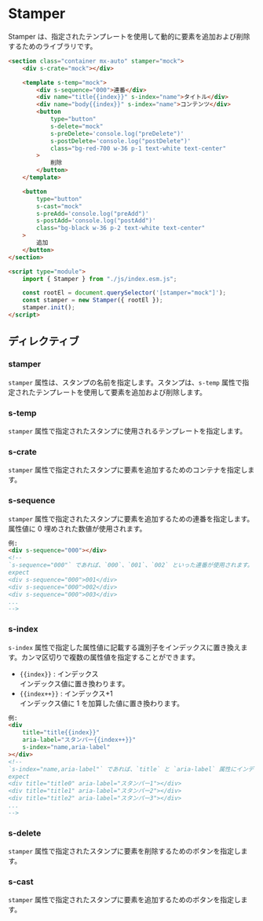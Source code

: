 # Stamper

Stamper は、指定されたテンプレートを使用して動的に要素を追加および削除するためのライブラリです。

```html
<section class="container mx-auto" stamper="mock">
    <div s-crate="mock"></div>

    <template s-temp="mock">
        <div s-sequence="000">連番</div>
        <div name="title{{index}}" s-index="name">タイトル</div>
        <div name="body{{index}}" s-index="name">コンテンツ</div>
        <button
            type="button"
            s-delete="mock"
            s-preDelete='console.log("preDelete")'
            s-postDelete='console.log("postDelete")'
            class="bg-red-700 w-36 p-1 text-white text-center"
        >
            削除
        </button>
    </template>

    <button
        type="button"
        s-cast="mock"
        s-preAdd='console.log("preAdd")'
        s-postAdd='console.log("postAdd")'
        class="bg-black w-36 p-2 text-white text-center"
    >
        追加
    </button>
</section>

<script type="module">
    import { Stamper } from "./js/index.esm.js";

    const rootEl = document.querySelector('[stamper="mock"]');
    const stamper = new Stamper({ rootEl });
    stamper.init();
</script>
```

## ディレクティブ

### stamper

`stamper` 属性は、スタンプの名前を指定します。スタンプは、`s-temp` 属性で指定されたテンプレートを使用して要素を追加および削除します。

### s-temp

`stamper` 属性で指定されたスタンプに使用されるテンプレートを指定します。

### s-crate

`stamper` 属性で指定されたスタンプに要素を追加するためのコンテナを指定します。

### s-sequence

`stamper` 属性で指定されたスタンプに要素を追加するための連番を指定します。属性値に 0 埋めされた数値が使用されます。

```html
例:
<div s-sequence="000"></div>
<!--
`s-sequence="000"` であれば、`000`、`001`、`002` といった連番が使用されます。
expect
<div s-sequence="000">001</div>
<div s-sequence="000">002</div>
<div s-sequence="000">003</div>
...
-->
```

### s-index

`s-index` 属性で指定した属性値に記載する識別子をインデックスに置き換えます。カンマ区切りで複数の属性値を指定することができます。

-   `{{index}}` : インデックス  
    インデックス値に置き換わります。
-   `{{index++}}` : インデックス+1  
    インデックス値に 1 を加算した値に置き換わります。

```html
例:
<div
    title="title{{index}}"
    aria-label="スタンパー{{index++}}"
    s-index="name,aria-label"
></div>
<!--
`s-index="name,aria-label"` であれば、`title` と `aria-label` 属性にインデックスが追加されます。
expect
<div title="title0" aria-label="スタンパー1"></div>
<div title="title1" aria-label="スタンパー2"></div>
<div title="title2" aria-label="スタンパー3"></div>
...
-->
```

### s-delete

`stamper` 属性で指定されたスタンプに要素を削除するためのボタンを指定します。

### s-cast

`stamper` 属性で指定されたスタンプに要素を追加するためのボタンを指定します。
